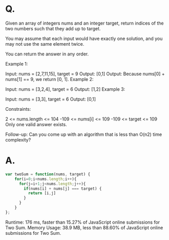 # Q.
Given an array of integers nums and an integer target, return indices of the two numbers such that they add up to target.

You may assume that each input would have exactly one solution, and you may not use the same element twice.

You can return the answer in any order.

 

Example 1:

Input: nums = [2,7,11,15], target = 9
Output: [0,1]
Output: Because nums[0] + nums[1] == 9, we return [0, 1].
Example 2:

Input: nums = [3,2,4], target = 6
Output: [1,2]
Example 3:

Input: nums = [3,3], target = 6
Output: [0,1]
 

Constraints:

2 <= nums.length <= 104
-109 <= nums[i] <= 109
-109 <= target <= 109
Only one valid answer exists.
 

Follow-up: Can you come up with an algorithm that is less than O(n2) time complexity?


# A.
```js
var twoSum = function(nums, target) {
    for(i=0;i<nums.length;i++){
      for(j=i+1;j<nums.length;j++){
        if(nums[i] + nums[j] === target) {
          return [i,j]
        }
      }
    }
};  
```


Runtime: 176 ms, faster than 15.27% of JavaScript online submissions for Two Sum.
Memory Usage: 38.9 MB, less than 88.60% of JavaScript online submissions for Two Sum.

